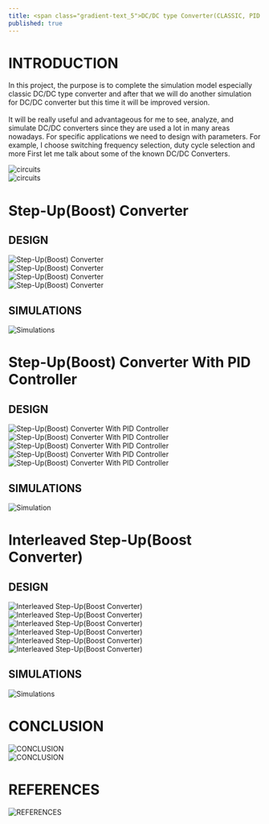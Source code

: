 ```yaml
---
title: <span class="gradient-text_5">DC/DC type Converter(CLASSIC, PID CONTROLLED & improved)<span>
published: true
---
```


<!-- Include color palette -->
<link rel="stylesheet" href="D:\github\yavuzcodiin.github.io\_sass\gradient_colors.scss">
<link rel="stylesheet" href="D:\github\yavuzcodiin.github.io\_sass\base_colors.scss">
<!-- Include color palette -->

# <span class="gradient-text_55">INTRODUCTION<span>

<p class="gradient-text_92">
In this project, the purpose is to complete the simulation model especially classic DC/DC type converter and after that we will do another simulation for DC/DC converter but this time it will be improved version.
<br><br>
It will be really useful and advantageous for me to see, analyze, and simulate DC/DC converters since they are used a lot in many areas nowadays. For specific applications we need to design with parameters. For example, I choose switching frequency selection, duty cycle selection and more First let me talk about some of the known DC/DC Converters.
</p>

<div class="image-container">
    <img src="/images/post-6/image_1.png" alt="circuits" loading="lazy" />
</div>
<div class="image-container">
    <img src="/images/post-6/image_2.png" alt="circuits" loading="lazy" />
</div>

# <span class="gradient-text_55">Step-Up(Boost) Converter<span>

## DESIGN

<div class="image-container">
    <img src="/images/post-6/image_3.png" alt="Step-Up(Boost) Converter" loading="lazy" />
</div>
<div class="image-container">
    <img src="/images/post-6/image_4.png" alt="Step-Up(Boost) Converter" loading="lazy" />
</div>
<div class="image-container">
    <img src="/images/post-6/image_5.png" alt="Step-Up(Boost) Converter" loading="lazy" />
</div>
<div class="image-container">
    <img src="/images/post-6/image_6.png" alt="Step-Up(Boost) Converter" loading="lazy" />
</div>

## SIMULATIONS

<div class="image-container">
    <img src="/images/post-6/image_7.png" alt="Simulations" loading="lazy" />
</div>

# <span class="gradient-text_55"> Step-Up(Boost) Converter With PID Controller<span>

## DESIGN

<div class="image-container">
    <img src="/images/post-6/image_8.png" alt="Step-Up(Boost) Converter With PID Controller" loading="lazy" />
</div>
<div class="image-container">
    <img src="/images/post-6/image_9.png" alt="Step-Up(Boost) Converter With PID Controller" loading="lazy" />
</div>
<div class="image-container">
    <img src="/images/post-6/image_10.png" alt="Step-Up(Boost) Converter With PID Controller" loading="lazy" />
</div>
<div class="image-container">
    <img src="/images/post-6/image_11.png" alt="Step-Up(Boost) Converter With PID Controller" loading="lazy" />
</div>
<div class="image-container">
    <img src="/images/post-6/image_12.png" alt="Step-Up(Boost) Converter With PID Controller" loading="lazy" />
</div>

## SIMULATIONS

<div class="image-container">
    <img src="/images/post-6/image_13.png" alt="Simulation" loading="lazy" />
</div>

# <span class="gradient-text_55"> Interleaved Step-Up(Boost Converter)<span>

## DESIGN

<div class="image-container">
    <img src="/images/post-6/image_14.png" alt="Interleaved Step-Up(Boost Converter)" loading="lazy" />
</div>
<div class="image-container">
    <img src="/images/post-6/image_15.png" alt="Interleaved Step-Up(Boost Converter)" loading="lazy" />
</div>
<div class="image-container">
    <img src="/images/post-6/image_16.png" alt="Interleaved Step-Up(Boost Converter)" loading="lazy" />
</div>
<div class="image-container">
    <img src="/images/post-6/image_17.png" alt="Interleaved Step-Up(Boost Converter)" loading="lazy" />
</div>
<div class="image-container">
    <img src="/images/post-6/image_18.png" alt="Interleaved Step-Up(Boost Converter)" loading="lazy" />
</div>
<div class="image-container">
    <img src="/images/post-6/image_19.png" alt="Interleaved Step-Up(Boost Converter)" loading="lazy" />
</div>

## SIMULATIONS

<div class="image-container">
    <img src="/images/post-6/image_20.png" alt="Simulations" loading="lazy" />
</div>

# <span class="gradient-text_55"> CONCLUSION <span>

<div class="image-container">
    <img src="/images/post-6/image_21.png" alt="CONCLUSION" loading="lazy" />
</div>
<div class="image-container">
    <img src="/images/post-6/image_22.png" alt="CONCLUSION" loading="lazy" />
</div>

# <span class="gradient-text_55">REFERENCES<span>

<div class="image-container">
    <img src="/images/post-6/image_23.png" alt="REFERENCES" loading="lazy" />
</div>